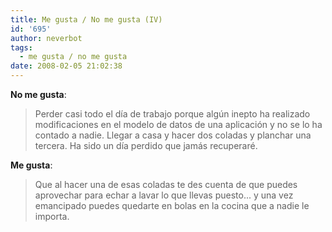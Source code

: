 ```yaml
---
title: Me gusta / No me gusta (IV)
id: '695'
author: neverbot
tags:
  - me gusta / no me gusta
date: 2008-02-05 21:02:38
---
```


**No me gusta**:

> Perder casi todo el día de trabajo porque algún inepto ha realizado modificaciones en el modelo de datos de una aplicación y no se lo ha contado a nadie. Llegar a casa y hacer dos coladas y planchar una tercera. Ha sido un día perdido que jamás recuperaré.

**Me gusta**:

> Que al hacer una de esas coladas te des cuenta de que puedes aprovechar para echar a lavar lo que llevas puesto... y una vez emancipado puedes quedarte en bolas en la cocina que a nadie le importa.
